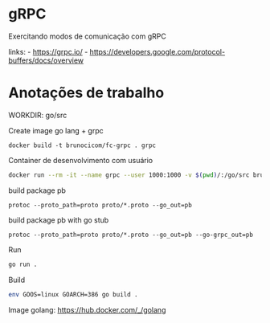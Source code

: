 # gRPC

Exercitando modos de comunicação com gRPC

links:
    - https://grpc.io/
    - https://developers.google.com/protocol-buffers/docs/overview

# Anotações de trabalho

WORKDIR: go/src

Create image go lang + grpc
```
docker build -t brunocicom/fc-grpc . grpc
```

Container de desenvolvimento com usuário
``` bash
docker run --rm -it --name grpc --user 1000:1000 -v $(pwd)/:/go/src brunocicom/fc-grpc sh
```

build package pb
```
protoc --proto_path=proto proto/*.proto --go_out=pb
```

build package pb with go stub
```
protoc --proto_path=proto proto/*.proto --go_out=pb --go-grpc_out=pb
```

Run
``` bash
go run .
```

Build
``` bash
env GOOS=linux GOARCH=386 go build .
```

Image golang: https://hub.docker.com/_/golang